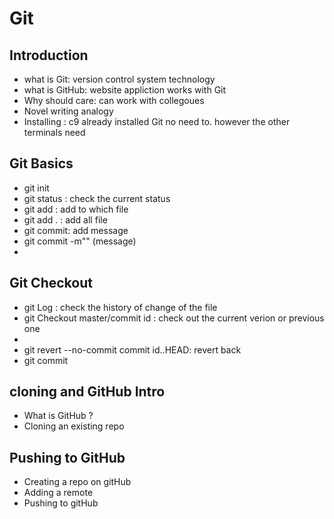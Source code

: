 # Git

## Introduction
* what is Git:   version control system  technology
* what is GitHub:  website appliction works with Git  
* Why should care: can work with collegoues
* Novel writing analogy
* Installing : c9 already installed Git no need to. however the other terminals need


## Git Basics
* git init
* git status : check the current status 
* git add :  add to which file 
* git add . : add all file 
* git commit: add message 
* git commit -m"" (message)
* 


## Git Checkout
* git Log : check the history of change of the file 
* git Checkout master/commit id : check out the current verion or previous one 
* 
* git revert --no-commit commit id..HEAD: revert back 
* git commit

 
## cloning and GitHub Intro 
* What is GitHub ?
* Cloning an existing repo


## Pushing to GitHub
* Creating  a repo on gitHub 
* Adding a remote 
* Pushing to gitHub 